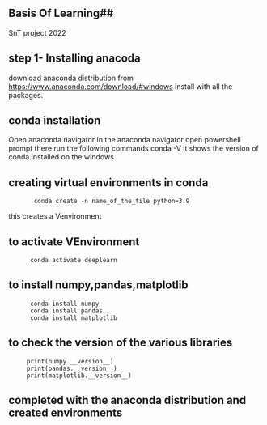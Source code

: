 ## Basis Of Learning##
SnT project 2022

## step 1- Installing anacoda ##
download anaconda distribution from https://www.anaconda.com/download/#windows
install with all the packages.

## conda installation ##
Open anaconda navigator 
In the anaconda navigator open powershell prompt there run the following commands 
         conda -V
it shows the version of conda installed on the windows

## creating virtual environments in conda ##
           conda create -n name_of_the_file python=3.9
this creates a Venvironment 

## to activate VEnvironment

          conda activate deeplearn

## to install numpy,pandas,matplotlib

          conda install numpy
          conda install pandas
          conda install matplotlib


## to check the version of the various libraries

         print(numpy.__version__)
         print(pandas.__version__)
         print(matplotlib.__version__)
         
## completed with the anaconda distribution and created environments 
